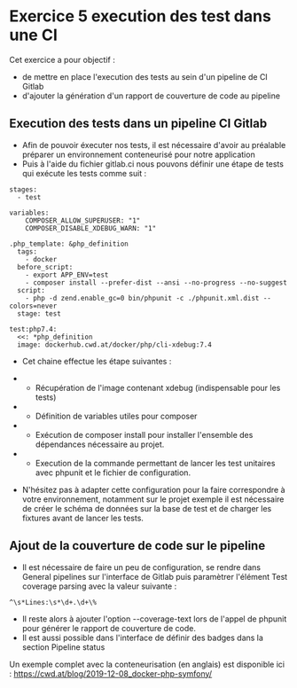 # Exercice 5 execution des test dans une CI

Cet exercice a pour objectif : 
* de mettre en place l'execution des tests au sein d'un pipeline de CI Gitlab
* d'ajouter la génération d'un rapport de couverture de code au pipeline

## Execution des tests dans un pipeline CI Gitlab

* Afin de pouvoir éxecuter nos tests, il est nécessaire d'avoir au préalable préparer un environnement conteneurisé pour notre application
* Puis à l'aide du fichier gitlab.ci nous pouvons définir une étape de tests qui exécute les tests comme suit : 
```
stages:
  - test

variables:
    COMPOSER_ALLOW_SUPERUSER: "1"
    COMPOSER_DISABLE_XDEBUG_WARN: "1"

.php_template: &php_definition
  tags:
    - docker
  before_script:
    - export APP_ENV=test
    - composer install --prefer-dist --ansi --no-progress --no-suggest
  script:
    - php -d zend.enable_gc=0 bin/phpunit -c ./phpunit.xml.dist --colors=never
  stage: test

test:php7.4:
  <<: *php_definition
  image: dockerhub.cwd.at/docker/php/cli-xdebug:7.4
```
* Cet chaine effectue les étape suivantes : 
* * Récupération de l'image contenant xdebug (indispensable pour les tests)
* * Définition de variables utiles pour composer 
* * Exécution de composer install pour installer l'ensemble des dépendances nécessaire au projet.
* * Execution de la commande permettant de lancer les test unitaires avec phpunit et le fichier de configuration. 

* N'hésitez pas à adapter cette configuration pour la faire correspondre à votre environnement, notamment sur le projet exemple il est nécessaire de créer le schéma de données sur la base de test et de charger les fixtures avant de lancer les tests.

## Ajout de la couverture de code sur le pipeline

* Il est nécessaire de faire un peu de configuration, se rendre dans General pipelines sur l'interface de Gitlab puis paramètrer l'élément Test coverage parsing avec la valeur suivante :
```
^\s*Lines:\s*\d+.\d+\%
```
* Il reste alors à ajouter l'option --coverage-text lors de l'appel de phpunit pour générer le rapport de couverture de code.
* Il est aussi possible dans l'interface de définir des badges dans la section Pipeline status 

Un exemple complet avec la conteneurisation (en anglais) est disponible ici : https://cwd.at/blog/2019-12-08_docker-php-symfony/
